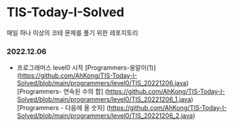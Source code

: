 # TIS-Today-I-Solved
매일 하나 이상의 코테 문제를 풀기 위한 레포지토리 

### 2022.12.06 
- 프로그래머스 level0 시작
[Programmers-옹알이(1)] (https://github.com/AhKong/TIS-Today-I-Solved/blob/main/programmers/level0/TIS_20221206.java)
[Programmers- 연속된 수의 합] (https://github.com/AhKong/TIS-Today-I-Solved/blob/main/programmers/level0/TIS_20221206_1.java)
[Programmers - 다음에 올 숫자] (https://github.com/AhKong/TIS-Today-I-Solved/blob/main/programmers/level0/TIS_20221206_2.java)
